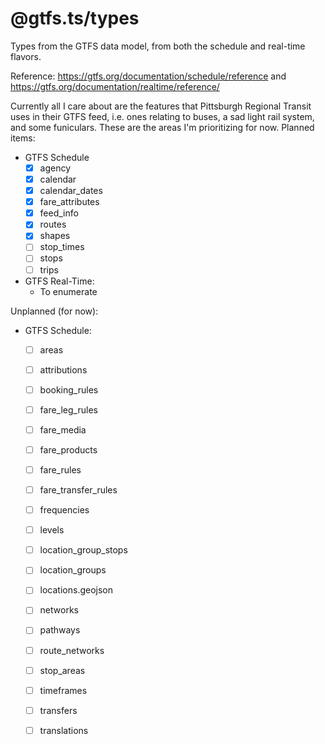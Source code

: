# @gtfs.ts/types
Types from the GTFS data model, from both the schedule and real-time flavors.

Reference: https://gtfs.org/documentation/schedule/reference and https://gtfs.org/documentation/realtime/reference/

Currently all I care about are the features that Pittsburgh Regional Transit uses in their GTFS feed, i.e. ones relating to buses, a sad light rail system, and some funiculars. These are the areas I'm prioritizing for now. Planned items:

 * GTFS Schedule
     * [x] agency
     * [x] calendar
     * [x] calendar_dates
     * [x] fare_attributes
     * [x] feed_info
     * [x] routes
     * [x] shapes
     * [ ] stop_times
     * [ ] stops
     * [ ] trips
 * GTFS Real-Time:
     * To enumerate

Unplanned (for now):

 * GTFS Schedule:
     * [ ] areas
     * [ ] attributions
     * [ ] booking_rules
     * [ ] fare_leg_rules
     * [ ] fare_media
     * [ ] fare_products
     * [ ] fare_rules
     * [ ] fare_transfer_rules
     * [ ] frequencies
     * [ ] levels
     * [ ] location_group_stops
     * [ ] location_groups
     * [ ] locations.geojson
     * [ ] networks
     * [ ] pathways
     * [ ] route_networks
     * [ ] stop_areas
     * [ ] timeframes
     * [ ] transfers
     * [ ] translations

